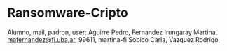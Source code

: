 # Ransomware-Cripto
Alumno, mail, padron, user: 
Aguirre Pedro, 
Fernandez Irungaray Martina, mafernandez@fi.uba.ar, 99611, martina-fi
Sobico Carla, 
Vazquez Rodrigo,
